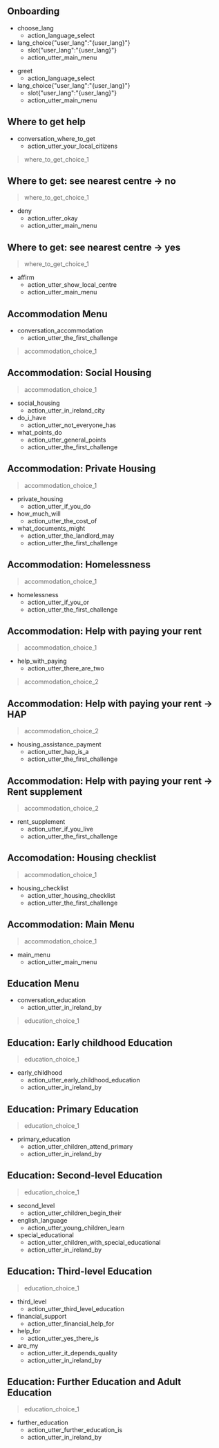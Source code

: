 <!-- ONBOARDING STORIES -->
## Onboarding
* choose_lang
  - action_language_select
* lang_choice{"user_lang":"{user_lang}"}
  - slot{"user_lang":"{user_lang}"}
  - action_utter_main_menu
<!-- Show main menu -->

* greet
  - action_language_select
* lang_choice{"user_lang":"{user_lang}"}
  - slot{"user_lang":"{user_lang}"}
  - action_utter_main_menu
<!-- Show main menu -->

## Where to get help
* conversation_where_to_get
  - action_utter_your_local_citizens
> where_to_get_choice_1

## Where to get: see nearest centre -> no
> where_to_get_choice_1
* deny
  - action_utter_okay
  - action_utter_main_menu
<!-- Show main menu -->

## Where to get: see nearest centre -> yes
> where_to_get_choice_1
* affirm
  - action_utter_show_local_centre
  - action_utter_main_menu
<!-- Show main menu -->

<!-- ACCOMMODATION STORIES -->
## Accommodation Menu
* conversation_accommodation
  - action_utter_the_first_challenge
> accommodation_choice_1

## Accommodation: Social Housing
> accommodation_choice_1
* social_housing
  - action_utter_in_ireland_city
* do_i_have
  - action_utter_not_everyone_has
* what_points_do
  - action_utter_general_points
  - action_utter_the_first_challenge
<!-- Show accommodation menu -->

## Accommodation: Private Housing
> accommodation_choice_1
* private_housing
  - action_utter_if_you_do
* how_much_will
  - action_utter_the_cost_of
* what_documents_might
  - action_utter_the_landlord_may
  - action_utter_the_first_challenge
<!-- Show accommodation menu -->

## Accommodation: Homelessness
> accommodation_choice_1
* homelessness
  - action_utter_if_you_or
  - action_utter_the_first_challenge
<!-- Show accommodation menu -->

## Accommodation: Help with paying your rent
> accommodation_choice_1
* help_with_paying
  - action_utter_there_are_two
> accommodation_choice_2

## Accommodation: Help with paying your rent -> HAP
> accommodation_choice_2
* housing_assistance_payment
  - action_utter_hap_is_a
  - action_utter_the_first_challenge
<!-- Show accommodation menu -->

## Accommodation: Help with paying your rent -> Rent supplement
> accommodation_choice_2
* rent_supplement
  - action_utter_if_you_live
  - action_utter_the_first_challenge
<!-- Show accommodation menu -->

## Accomodation: Housing checklist
> accommodation_choice_1
* housing_checklist
  - action_utter_housing_checklist
  - action_utter_the_first_challenge
<!-- Show accommodation menu -->

## Accommodation: Main Menu
> accommodation_choice_1
* main_menu
  - action_utter_main_menu
<!-- Show main menu -->

<!-- EDUCATION STORIES -->
## Education Menu
* conversation_education
  - action_utter_in_ireland_by
> education_choice_1

## Education: Early childhood Education
> education_choice_1
* early_childhood
  - action_utter_early_childhood_education
  - action_utter_in_ireland_by
<!-- Show education menu -->

## Education: Primary Education
> education_choice_1
* primary_education
  - action_utter_children_attend_primary
  - action_utter_in_ireland_by
<!-- Show education menu -->

## Education: Second-level Education
> education_choice_1
* second_level
  - action_utter_children_begin_their
* english_language
  - action_utter_young_children_learn
* special_educational
  - action_utter_children_with_special_educational
  - action_utter_in_ireland_by
<!-- Show education menu -->

## Education: Third-level Education
> education_choice_1
* third_level
  - action_utter_third_level_education
* financial_support
  - action_utter_financial_help_for
* help_for
  - action_utter_yes_there_is
* are_my
  - action_utter_it_depends_quality
  - action_utter_in_ireland_by
<!-- Show education menu -->

## Education: Further Education and Adult Education
> education_choice_1
* further_education
  - action_utter_further_education_is
  - action_utter_in_ireland_by
<!-- Show education menu -->
